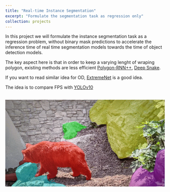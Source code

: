 ```yaml
---
title: "Real-time Instance Segmentation"
excerpt: "Formulate the segmentation task as regression only"
collection: projects
---
```



In this project we will formulate the instance segmentation task as a regression problem, without binary mask predictions to accelerate the inference time of real time segmentation models towards the time of object detection models.


The key aspect here is that in order to keep a varying lenght of wraping polygon, existing methods are less efficient [Polygon-RNN++](https://www.cs.toronto.edu/polyrnn/), [Deep Snake](https://arxiv.org/abs/2001.01629).

If you want to read similar idea for OD, [ExtremeNet](https://arxiv.org/abs/1901.08043) is a good idea.

The idea is to compare FPS with [YOLOv10](https://arxiv.org/abs/2405.14458)


<br/><img src='/images/bear.webp'>